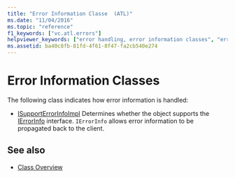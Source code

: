 ```yaml
---
title: "Error Information Classe  (ATL)"
ms.date: "11/04/2016"
ms.topic: "reference"
f1_keywords: ["vc.atl.errors"]
helpviewer_keywords: ["error handling, error information classes", "error handling, classes", "error information, classes"]
ms.assetid: ba40c8fb-81fd-4f61-8f47-fa2cb540e274
---
```

# Error Information Classes

The following class indicates how error information is handled:

- [ISupportErrorInfoImpl](../atl/reference/isupporterrorinfoimpl-class.md) Determines whether the object supports the [IErrorInfo](/windows/desktop/api/oaidl/nn-oaidl-ierrorinfo) interface. `IErrorInfo` allows error information to be propagated back to the client.

## See also

- [Class Overview](../atl/atl-class-overview.md)

